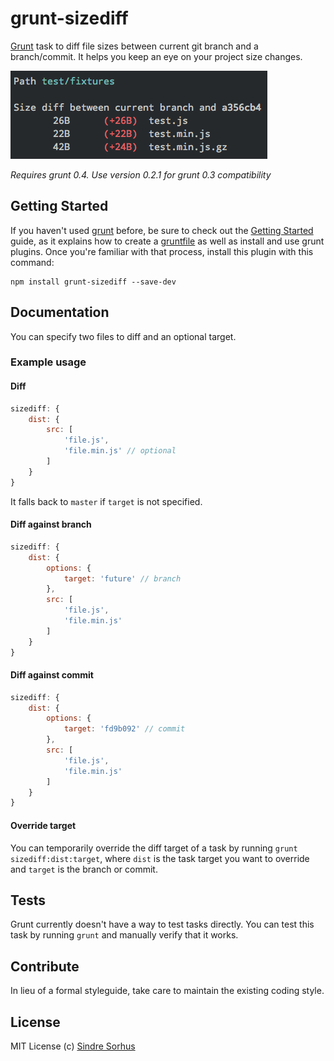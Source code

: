 # grunt-sizediff

[Grunt][grunt] task to diff file sizes between current git branch and a branch/commit. It helps you keep an eye on your project size changes.

![screenshot](screenshot.png)

*Requires grunt 0.4. Use version 0.2.1 for grunt 0.3 compatibility*


## Getting Started

If you haven't used [grunt][] before, be sure to check out the [Getting Started][] guide, as it explains how to create a [gruntfile][Getting Started] as well as install and use grunt plugins. Once you're familiar with that process, install this plugin with this command:

```shell
npm install grunt-sizediff --save-dev
```

[grunt]: http://gruntjs.com
[Getting Started]: https://github.com/gruntjs/grunt/wiki/Getting-started


## Documentation

You can specify two files to diff and an optional target.


### Example usage


#### Diff

```javascript
sizediff: {
	dist: {
		src: [
			'file.js',
			'file.min.js' // optional
		]
	}
}
```

It falls back to `master` if `target` is not specified.


#### Diff against branch

```javascript
sizediff: {
	dist: {
		options: {
			target: 'future' // branch
		},
		src: [
			'file.js',
			'file.min.js'
		]
	}
}
```


#### Diff against commit

```javascript
sizediff: {
	dist: {
		options: {
			target: 'fd9b092' // commit
		},
		src: [
			'file.js',
			'file.min.js'
		]
	}
}
```

#### Override target

You can temporarily override the diff target of a task by running `grunt sizediff:dist:target`, where `dist` is the task target you want to override and `target` is the branch or commit.


## Tests

Grunt currently doesn't have a way to test tasks directly. You can test this task by running `grunt` and manually verify that it works.


## Contribute

In lieu of a formal styleguide, take care to maintain the existing coding style.


## License

MIT License
(c) [Sindre Sorhus](http://sindresorhus.com)
